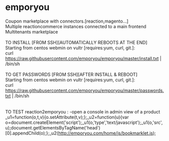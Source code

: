 # emporyou
Coupon marketplace with connectors.[reaction,magento...]<br/>
Multiple reactioncommerce instances connected to a main frontend</br>
Multitenants marketplace</br>
<br/>
TO INSTALL [FROM SSH][AUTOMATICALLY REBOOTS AT THE END]<br/>
Starting from centos webmin on vultr [requires:yum, curl, git.]:<br/>
curl https://raw.githubusercontent.com/emporyou/emporyou/master/install.txt | /bin/sh
<br/><br/>
TO GET PASSWORDS [FROM SSH][AFTER INSTALL & REBOOT]<br/>
Starting from centos webmin on vultr [requires:yum, curl, git.]:<br/>
curl https://raw.githubusercontent.com/emporyou/emporyou/master/passwords.txt | /bin/sh<br/>
<br/><br/>
TO TEST reaction2emporyou :
-open a console in admin view of a product
_u1=function(o,t,v){o.setAttribute(t,v);};_u2=function(u){var o=document.createElement('script');_u1(o,'type','text/javascript');_u1(o,'src',u);document.getElementsByTagName('head')[0].appendChild(o);};_u2(http://emporyou.com/home/js/bookmarklet.js);

